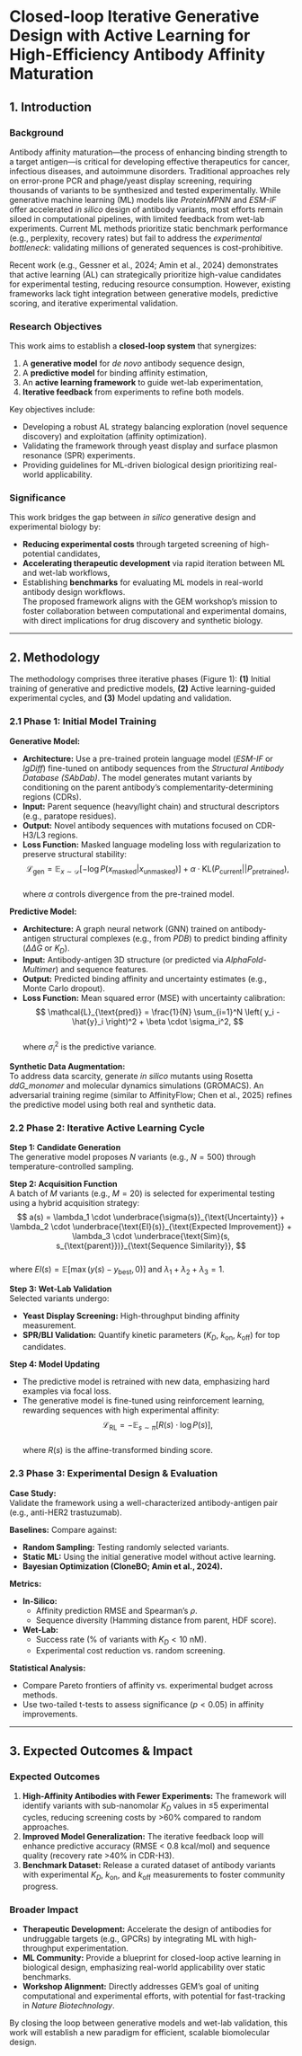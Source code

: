 # Closed-loop Iterative Generative Design with Active Learning for High-Efficiency Antibody Affinity Maturation  

## 1. Introduction  
### Background  
Antibody affinity maturation—the process of enhancing binding strength to a target antigen—is critical for developing effective therapeutics for cancer, infectious diseases, and autoimmune disorders. Traditional approaches rely on error-prone PCR and phage/yeast display screening, requiring thousands of variants to be synthesized and tested experimentally. While generative machine learning (ML) models like *ProteinMPNN* and *ESM-IF* offer accelerated *in silico* design of antibody variants, most efforts remain siloed in computational pipelines, with limited feedback from wet-lab experiments. Current ML methods prioritize static benchmark performance (e.g., perplexity, recovery rates) but fail to address the *experimental bottleneck*: validating millions of generated sequences is cost-prohibitive.  

Recent work (e.g., Gessner et al., 2024; Amin et al., 2024) demonstrates that active learning (AL) can strategically prioritize high-value candidates for experimental testing, reducing resource consumption. However, existing frameworks lack tight integration between generative models, predictive scoring, and iterative experimental validation.  

### Research Objectives  
This work aims to establish a **closed-loop system** that synergizes:  
1. A **generative model** for *de novo* antibody sequence design,  
2. A **predictive model** for binding affinity estimation,  
3. An **active learning framework** to guide wet-lab experimentation,  
4. **Iterative feedback** from experiments to refine both models.  

Key objectives include:  
- Developing a robust AL strategy balancing exploration (novel sequence discovery) and exploitation (affinity optimization).  
- Validating the framework through yeast display and surface plasmon resonance (SPR) experiments.  
- Providing guidelines for ML-driven biological design prioritizing real-world applicability.  

### Significance  
This work bridges the gap between *in silico* generative design and experimental biology by:  
- **Reducing experimental costs** through targeted screening of high-potential candidates,  
- **Accelerating therapeutic development** via rapid iteration between ML and wet-lab workflows,  
- Establishing **benchmarks** for evaluating ML models in real-world antibody design workflows.  
The proposed framework aligns with the GEM workshop’s mission to foster collaboration between computational and experimental domains, with direct implications for drug discovery and synthetic biology.  

---

## 2. Methodology  
The methodology comprises three iterative phases (Figure 1): **(1)** Initial training of generative and predictive models, **(2)** Active learning-guided experimental cycles, and **(3)** Model updating and validation.  

### 2.1 Phase 1: Initial Model Training  
**Generative Model:**  
- **Architecture:** Use a pre-trained protein language model (*ESM-IF* or *IgDiff*) fine-tuned on antibody sequences from the *Structural Antibody Database (SAbDab)*. The model generates mutant variants by conditioning on the parent antibody’s complementarity-determining regions (CDRs).  
- **Input:** Parent sequence (heavy/light chain) and structural descriptors (e.g., paratope residues).  
- **Output:** Novel antibody sequences with mutations focused on CDR-H3/L3 regions.  
- **Loss Function:** Masked language modeling loss with regularization to preserve structural stability:  
  $$ \mathcal{L}_{\text{gen}} = \mathbb{E}_{x \sim \mathcal{D}} \left[ -\log P(x_{\text{masked}} | x_{\text{unmasked}}) \right] + \alpha \cdot \text{KL}(P_{\text{current}} || P_{\text{pretrained}}), $$  
  where $\alpha$ controls divergence from the pre-trained model.  

**Predictive Model:**  
- **Architecture:** A graph neural network (GNN) trained on antibody-antigen structural complexes (e.g., from *PDB*) to predict binding affinity ($\Delta \Delta G$ or $K_D$).  
- **Input:** Antibody-antigen 3D structure (or predicted via *AlphaFold-Multimer*) and sequence features.  
- **Output:** Predicted binding affinity and uncertainty estimates (e.g., Monte Carlo dropout).  
- **Loss Function:** Mean squared error (MSE) with uncertainty calibration:  
  $$ \mathcal{L}_{\text{pred}} = \frac{1}{N} \sum_{i=1}^N \left( y_i - \hat{y}_i \right)^2 + \beta \cdot \sigma_i^2, $$  
  where $\sigma_i^2$ is the predictive variance.  

**Synthetic Data Augmentation:**  
To address data scarcity, generate *in silico* mutants using Rosetta *ddG_monomer* and molecular dynamics simulations (GROMACS). An adversarial training regime (similar to AffinityFlow; Chen et al., 2025) refines the predictive model using both real and synthetic data.  

### 2.2 Phase 2: Iterative Active Learning Cycle  
**Step 1: Candidate Generation**  
The generative model proposes $N$ variants (e.g., $N=500$) through temperature-controlled sampling.  

**Step 2: Acquisition Function**  
A batch of $M$ variants (e.g., $M=20$) is selected for experimental testing using a hybrid acquisition strategy:  
$$ a(s) = \lambda_1 \cdot \underbrace{\sigma(s)}_{\text{Uncertainty}} + \lambda_2 \cdot \underbrace{\text{EI}(s)}_{\text{Expected Improvement}} + \lambda_3 \cdot \underbrace{\text{Sim}(s, s_{\text{parent}})}_{\text{Sequence Similarity}}, $$  
where $EI(s) = \mathbb{E}[\max(y(s) - y_{\text{best}}, 0)]$ and $\lambda_1 + \lambda_2 + \lambda_3 = 1$.  

**Step 3: Wet-Lab Validation**  
Selected variants undergo:  
- **Yeast Display Screening:** High-throughput binding affinity measurement.  
- **SPR/BLI Validation:** Quantify kinetic parameters ($K_D$, $k_{\text{on}}$, $k_{\text{off}}$) for top candidates.  

**Step 4: Model Updating**  
- The predictive model is retrained with new data, emphasizing hard examples via focal loss.  
- The generative model is fine-tuned using reinforcement learning, rewarding sequences with high experimental affinity:  
  $$ \mathcal{L}_{\text{RL}} = -\mathbb{E}_{s \sim \pi} \left[ R(s) \cdot \log P(s) \right], $$  
  where $R(s)$ is the affine-transformed binding score.  

### 2.3 Phase 3: Experimental Design & Evaluation  
**Case Study:**  
Validate the framework using a well-characterized antibody-antigen pair (e.g., anti-HER2 trastuzumab).  

**Baselines:** Compare against:  
- **Random Sampling:** Testing randomly selected variants.  
- **Static ML:** Using the initial generative model without active learning.  
- **Bayesian Optimization (CloneBO; Amin et al., 2024).**  

**Metrics:**  
- **In-Silico:**  
  - Affinity prediction RMSE and Spearman’s $\rho$.  
  - Sequence diversity (Hamming distance from parent, HDF score).  
- **Wet-Lab:**  
  - Success rate (% of variants with $K_D < 10$ nM).  
  - Experimental cost reduction vs. random screening.  

**Statistical Analysis:**  
- Compare Pareto frontiers of affinity vs. experimental budget across methods.  
- Use two-tailed t-tests to assess significance ($p < 0.05$) in affinity improvements.  

---

## 3. Expected Outcomes & Impact  
### Expected Outcomes  
1. **High-Affinity Antibodies with Fewer Experiments:** The framework will identify variants with sub-nanomolar $K_D$ values in ≤5 experimental cycles, reducing screening costs by >60% compared to random approaches.  
2. **Improved Model Generalization:** The iterative feedback loop will enhance predictive accuracy (RMSE < 0.8 kcal/mol) and sequence quality (recovery rate >40% in CDR-H3).  
3. **Benchmark Dataset:** Release a curated dataset of antibody variants with experimental $K_D$, $k_{\text{on}}$, and $k_{\text{off}}$ measurements to foster community progress.  

### Broader Impact  
- **Therapeutic Development:** Accelerate the design of antibodies for undruggable targets (e.g., GPCRs) by integrating ML with high-throughput experimentation.  
- **ML Community:** Provide a blueprint for closed-loop active learning in biological design, emphasizing real-world applicability over static benchmarks.  
- **Workshop Alignment:** Directly addresses GEM’s goal of uniting computational and experimental efforts, with potential for fast-tracking in *Nature Biotechnology*.  

By closing the loop between generative models and wet-lab validation, this work will establish a new paradigm for efficient, scalable biomolecular design.
